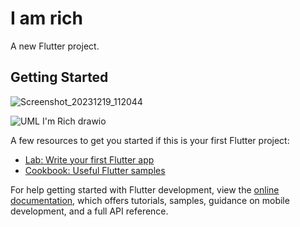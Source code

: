 # I am rich

A new Flutter project.

## Getting Started

![Screenshot_20231219_112044](https://github.com/coderodilov/flutter_i_am_rich_app/assets/91076403/2beef6fd-0f55-41f6-b837-42389550eefb)

![UML I'm Rich drawio](https://github.com/coderodilov/flutter_i_am_rich_app/assets/91076403/66367031-5233-4dea-bcb5-4acf6856a097)

A few resources to get you started if this is your first Flutter project:

- [Lab: Write your first Flutter app](https://docs.flutter.dev/get-started/codelab)
- [Cookbook: Useful Flutter samples](https://docs.flutter.dev/cookbook)

For help getting started with Flutter development, view the
[online documentation](https://docs.flutter.dev/), which offers tutorials,
samples, guidance on mobile development, and a full API reference.
